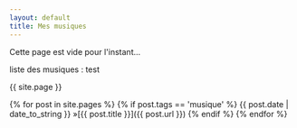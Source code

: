 ```yaml
---
layout: default
title: Mes musiques
---
```


Cette page est vide pour l'instant...

liste des musiques : test

{{ site.page }}

{% for post in site.pages %}
  {% if post.tags == 'musique' %}
   {{ post.date | date_to_string }} &raquo;[{{ post.title }}]({{ post.url }})
  {% endif %}
{% endfor %}

